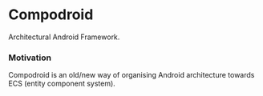 # Compodroid
Architectural Android Framework.

### Motivation


Compodroid is an old/new way of organising Android architecture towards ECS (entity component system).
